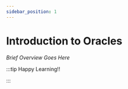 ```yaml
---
sidebar_position: 1
---
```


# Introduction to Oracles

_Brief Overview Goes Here_

:::tip Happy Learning!!

<QuestButton text="Go To Quest" link="https://app.stackup.dev/quest_page/introduction-to-oracles" />

:::
